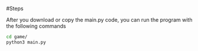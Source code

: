#Steps

After you download or copy the main.py code, you can run the program with the following commands

```sh
cd game/
python3 main.py
```